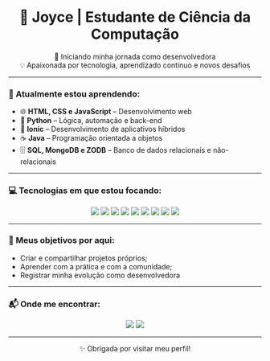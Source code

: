 <h1 align="center">💜 Joyce | Estudante de Ciência da Computação</h1>

<p align="center">
  🚀 Iniciando minha jornada como desenvolvedora <br/>
  💡 Apaixonada por tecnologia, aprendizado contínuo e novos desafios
</p>

---

### 🌱 Atualmente estou aprendendo:
- 🌐 **HTML, CSS e JavaScript** – Desenvolvimento web
- 🐍 **Python** – Lógica, automação e back-end
- 📱 **Ionic** – Desenvolvimento de aplicativos híbridos
- ☕ **Java** – Programação orientada a objetos
- 🗄️ **SQL, MongoDB e ZODB** – Banco de dados relacionais e não-relacionais

---

### 💻 Tecnologias em que estou focando:

<p align="center">
  <img src="https://img.shields.io/badge/Java-ED8B00?style=for-the-badge&logo=java&logoColor=white" />
  <img src="https://img.shields.io/badge/Python-3776AB?style=for-the-badge&logo=python&logoColor=white" />
  <img src="https://img.shields.io/badge/JavaScript-F7DF1E?style=for-the-badge&logo=javascript&logoColor=black" />
  <img src="https://img.shields.io/badge/HTML5-E34F26?style=for-the-badge&logo=html5&logoColor=white" />
  <img src="https://img.shields.io/badge/CSS3-1572B6?style=for-the-badge&logo=css3&logoColor=white" />
  <img src="https://img.shields.io/badge/SQL-4479A1?style=for-the-badge&logo=postgresql&logoColor=white" />
  <img src="https://img.shields.io/badge/MongoDB-47A248?style=for-the-badge&logo=mongodb&logoColor=white" />
  <img src="https://img.shields.io/badge/ZODB-000000?style=for-the-badge&logo=python&logoColor=white" />
  <img src="https://img.shields.io/badge/Ionic-3880FF?style=for-the-badge&logo=ionic&logoColor=white" />
</p>

---

### 🚀 Meus objetivos por aqui:
- Criar e compartilhar projetos próprios; 
- Aprender com a prática e com a comunidade; 
- Registrar minha evolução como desenvolvedora 

---

### 📬 Onde me encontrar:
<p align="center">
  <a href="https://www.linkedin.com/in/joyce-maria-86250231a/"><img src="https://img.shields.io/badge/LinkedIn-blue?style=for-the-badge&logo=linkedin&logoColor=white"/></a>
  <a href="mailto:joycemaria.work@gmail.com"><img src="https://img.shields.io/badge/Email-D14836?style=for-the-badge&logo=gmail&logoColor=white"/></a>
</p>

---

<p align="center">✨ Obrigada por visitar meu perfil! </p>
